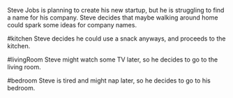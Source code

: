 Steve Jobs is planning to create his new startup, but he is struggling to find a name for his company. Steve decides that maybe walking around home could spark some ideas for company names. 

#kitchen
Steve decides he could use a snack anyways, and proceeds to the kitchen.

#livingRoom
Steve might watch some TV later, so he decides to go to the living room.

#bedroom
Steve is tired and might nap later, so he decides to go to his bedroom.

